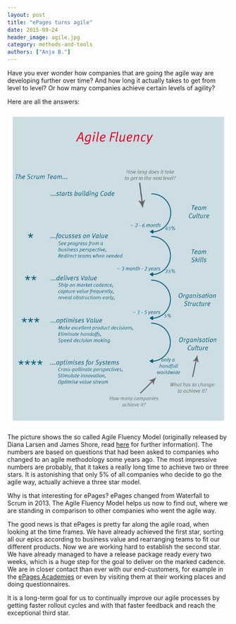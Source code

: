 ```yaml
---
layout: post
title: "ePages turns agile"
date: 2015-09-24
header_image: agile.jpg
category: methods-and-tools
authors: ["Anja B."]
---
```


Have you ever wonder how companies that are going the agile way are developing further over time?
And how long it actually takes to get from level to level?
Or how many companies achieve certain levels of agility?

Here are all the answers:

![](/assets/img/pages/blog/images/blog-agile-fluency.png)

The picture shows the so called Agile Fluency Model (originally released by Diana Larsen and James Shore, read [here](http://martinfowler.com/articles/agileFluency.html) for further information).
The numbers are based on questions that had been asked to companies who changed to an agile methodology some years ago.
The most impressive numbers are probably, that it takes a really long time to achieve two or three stars.
It is astonishing that only 5% of all companies who decide to go the agile way, actually achieve a three star model.

Why is that interesting for ePages?
ePages changed from Waterfall to Scrum in 2013.
The Agile Fluency Model helps us now to find out, where we are standing in comparison to other companies who went the agile way.

The good news is that ePages is pretty far along the agile road, when looking at the time frames.
We have already achieved the first star, sorting all our epics according to business value and rearranging teams to fit our different products.
Now we are working hard to establish the second star.
We have already managed to have a release package ready every two weeks, which is a huge step for the goal to deliver on the marked cadence.
We are in closer contact than ever with our end-customers, for example in the [ePages Academies](http://www.epages.com/academy/en/) or even by visiting them at their working places and doing questionnaires.

It is a long-term goal for us to continually improve our agile processes by getting faster rollout cycles and with that faster feedback and reach the exceptional third star.
